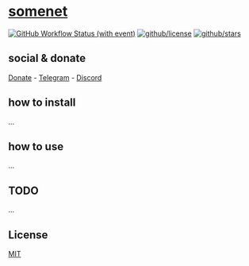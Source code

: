 # [somenet]()

[![GitHub Workflow Status (with event)](https://img.shields.io/github/actions/workflow/status/tarsislimadev/somenet/github-release.yml)](https://github.com/tarsislimadev/somenet/actions/workflows/github-release.yml) [![github/license](https://img.shields.io/github/license/tarsislimadev/somenet)](https://img.shields.io/github/license/tarsislimadev/somenet)  [![github/stars](https://img.shields.io/github/stars/tarsislimadev/somenet?style=social)](https://img.shields.io/github/stars/tarsislimadev/somenet?style=social)

## social & donate

[Donate](https://link.mercadopago.com.br/brtmvdl) - [Telegram](#) - [Discord](#)

## how to install

...

## how to use

...

## TODO

...

## License

[MIT](./LICENSE)
